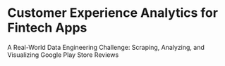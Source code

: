 # Customer Experience Analytics for Fintech Apps
A Real-World Data Engineering Challenge: Scraping, Analyzing, and Visualizing Google Play Store Reviews
